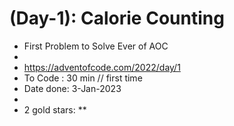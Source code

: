 # (Day-1): Calorie Counting

- First Problem to Solve Ever of AOC
-
- https://adventofcode.com/2022/day/1
- To Code : 30 min // first time
- Date done: 3-Jan-2023
-
- 2 gold stars: **
